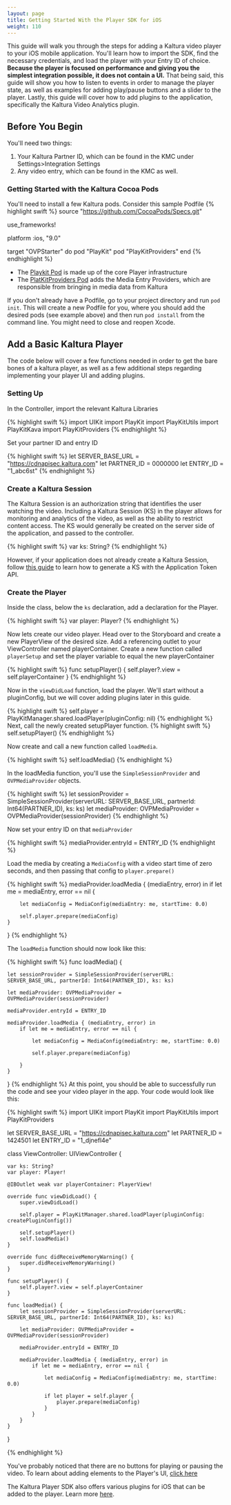 ```yaml
---
layout: page
title: Getting Started With the Player SDK for iOS
weight: 110
---
```


This guide will walk you through the steps for adding a Kaltura video player to your iOS mobile application. You'll learn how to import the SDK, find the necessary credentials, and load the player with your Entry ID of choice. **Because the player is focused on performance and giving you the simplest integration possible, it does not contain a UI.** That being said, this guide will show you how to listen to events in order to manage the player state, as well as examples for adding play/pause buttons and a slider to the player. 
Lastly, this guide will cover how to add plugins to the application, specifically the Kaltura Video Analytics plugin.

## Before You Begin

You'll need two things:
1. Your Kaltura Partner ID, which can be found in the KMC under Settings>Integration Settings 
2. Any video entry, which can be found in the KMC as well.

### Getting Started with the Kaltura Cocoa Pods

You'll need to install a few Kaltura pods. Consider this sample Podfile 
{% highlight swift %}
source "https://github.com/CocoaPods/Specs.git"

use_frameworks!

platform :ios, "9.0"

target "OVPStarter" do
  pod "PlayKit"
  pod "PlayKitProviders"
end
{% endhighlight %}

- The [Playkit Pod](https://cocoapods.org/pods/PlayKit) is made up of the core Player infrastructure 
- The [PlatKitProviders Pod](https://cocoapods.org/pods/PlayKitProviders) adds the Media Entry Providers, which are responsible from bringing in media data from Kaltura 

If you don't already have a Podfile, go to your project directory and run `pod init`. This will create a new Podfile for you, where you should add the desired pods (see example above) and then run `pod install` from the command line. You might need to close and reopen Xcode. 


## Add a Basic Kaltura Player 

The code below will cover a few functions needed in order to get the bare bones of a kaltura player, as well as a few additional steps regarding implementing your player UI and adding plugins. 

### Setting Up 

In the Controller, import the relevant Kaltura Libraries 

{% highlight swift %}
import UIKit
import PlayKit
import PlayKitUtils
import PlayKitKava
import PlayKitProviders
{% endhighlight %}

Set your partner ID and entry ID 

{% highlight swift %}
let SERVER_BASE_URL = "https://cdnapisec.kaltura.com"
let PARTNER_ID = 0000000
let ENTRY_ID = "1_abc6st"
{% endhighlight %}

### Create a Kaltura Session 

The Kaltura Session is an authorization string that identifies the user watching the video. Including a Kaltura Session (KS) in the player allows for monitoring and analytics of the video, as well as the ability to restrict content access. The KS would generally be created on the server side of the application, and passed to the controller. 

{% highlight swift %}
var ks: String?
{% endhighlight %}

However, if your application does not already create a Kaltura Session, follow [this guide](/player/ios/kaltura-session-authentication-ios) to learn how to generate a KS with the Application Token API. 


### Create the Player

Inside the class, below the `ks` declaration, add a declaration for the Player. 

{% highlight swift %}
var player: Player?
{% endhighlight %}

Now lets create our video player. Head over to the Storyboard and create a new PlayerView of the desired size. Add a referencing outlet to your ViewController named playerContainer. Create a new function called `playerSetup` and set the player variable to equal the new playerContainer 

{% highlight swift %}
func setupPlayer() {
    self.player?.view = self.playerContainer
}
{% endhighlight %}

Now in the `viewDidLoad` function, load the player. We'll start without a pluginConfig, but we will cover adding plugins later in this guide. 

 {% highlight swift %}
self.player = PlayKitManager.shared.loadPlayer(pluginConfig: nil)
 {% endhighlight %}
Next, call the newly created setupPlayer function. 
{% highlight swift %}
self.setupPlayer()
{% endhighlight %}

Now create and call a new function called `loadMedia`. 

{% highlight swift %}
self.loadMedia()
{% endhighlight %}

In the loadMedia function, you'll use the `SimpleSessionProvider` and `OVPMediaProvider` objects. 

{% highlight swift %}
let sessionProvider = SimpleSessionProvider(serverURL: SERVER_BASE_URL, partnerId: Int64(PARTNER_ID), ks: ks)
let mediaProvider: OVPMediaProvider = OVPMediaProvider(sessionProvider)
{% endhighlight %}

Now set your entry ID on that `mediaProvider`

{% highlight swift %}
mediaProvider.entryId = ENTRY_ID
{% endhighlight %}

Load the media by creating a `MediaConfig` with a video start time of zero seconds, and then passing that config to `player.prepare()`

{% highlight swift %}
mediaProvider.loadMedia { (mediaEntry, error) in
    if let me = mediaEntry, error == nil {
    
        let mediaConfig = MediaConfig(mediaEntry: me, startTime: 0.0)

        self.player.prepare(mediaConfig)
    }
}
{% endhighlight %}

The `loadMedia` function should now look like this: 

{% highlight swift %}
func loadMedia() {

    let sessionProvider = SimpleSessionProvider(serverURL: SERVER_BASE_URL, partnerId: Int64(PARTNER_ID), ks: ks)

    let mediaProvider: OVPMediaProvider = OVPMediaProvider(sessionProvider)

    mediaProvider.entryId = ENTRY_ID

    mediaProvider.loadMedia { (mediaEntry, error) in
        if let me = mediaEntry, error == nil {

            let mediaConfig = MediaConfig(mediaEntry: me, startTime: 0.0)

            self.player.prepare(mediaConfig)

        }
    }
}
{% endhighlight %}
At this point, you should be able to successfully run the code and see your video player in the app. Your code would look like this: 

{% highlight swift %}
import UIKit
import PlayKit
import PlayKitUtils
import PlayKitProviders

let SERVER_BASE_URL = "https://cdnapisec.kaltura.com"
let PARTNER_ID = 1424501
let ENTRY_ID = "1_djnefl4e"

class ViewController: UIViewController {
    
    var ks: String?
    var player: Player!
    
    @IBOutlet weak var playerContainer: PlayerView!
    
    override func viewDidLoad() {
        super.viewDidLoad()

        self.player = PlayKitManager.shared.loadPlayer(pluginConfig: createPluginConfig())
        
        self.setupPlayer()
        self.loadMedia()
    }

    override func didReceiveMemoryWarning() {
        super.didReceiveMemoryWarning()
    }
    
    func setupPlayer() {
        self.player?.view = self.playerContainer
    }
    
    func loadMedia() {
        let sessionProvider = SimpleSessionProvider(serverURL: SERVER_BASE_URL, partnerId: Int64(PARTNER_ID), ks: ks)
        
        let mediaProvider: OVPMediaProvider = OVPMediaProvider(sessionProvider)
        
        mediaProvider.entryId = ENTRY_ID
        
        mediaProvider.loadMedia { (mediaEntry, error) in
            if let me = mediaEntry, error == nil {
                
                let mediaConfig = MediaConfig(mediaEntry: me, startTime: 0.0)
                
                if let player = self.player {
                    player.prepare(mediaConfig)
                }
            }
        }
    }
}

{% endhighlight %}

You've probably noticed that there are no buttons for playing or pausing the video. To learn about adding elements to the Player's UI, [click here](/player/ios/player-ui-ios) 

The Kaltura Player SDK also offers various plugins for iOS that can be added to the player. Learn more [here](/player/ios/analytics-plugins-ios). 



